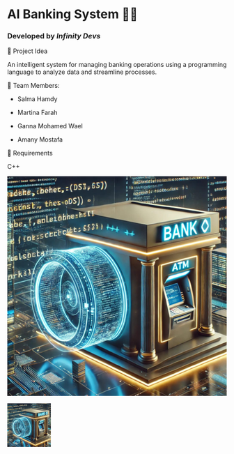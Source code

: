 # AI Banking System 🏦🤖  
### Developed by *Infinity Devs*

📌 Project Idea

An intelligent system for managing banking operations using a programming language to analyze data and streamline processes.

👥 Team Members:

- Salma Hamdy

- Martina Farah

- Ganna Mohamed Wael

- Amany Mostafa


🔧 Requirements

C++

![Banking System](WhatsApp%20Image%202025-02-21%20at%201.58.34%20AM.jpeg)

<img src="WhatsApp%20Image%202025-02-21%20at%201.58.34%20AM.jpeg" alt="Banking System" width="100"/>
